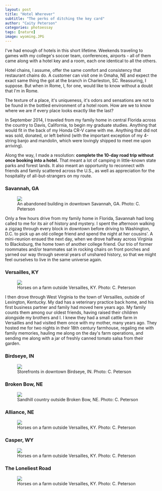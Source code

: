 ```yaml
---
layout: post
title: "Hotel Wherever"
subtitle: "The perks of ditching the key card"
author: "Caity Peterson"
categories: photoessay
tags: [nature]
image: wyoming.JPG
---
```


I've had enough of hotels in this short lifetime. Weekends traveling to games
with my college's soccer team, conferences, airports - all of them came along
with a hotel key and a room, each one identical to all the others.

Hotel chains, I assume, offer the same comfort and consistency that restaurant
chains do. A customer can visit one in Omaha, NE and expect the exact same thing
the got at the branch in Charleston, SC. Reassuring, I suppose. But when in Rome,
I, for one, would like to know without a doubt that I'm in Rome.

The texture of a place, it's uniqueness, it's odors and sensations are not to be
found in the bottled environment of a hotel room. How are we to know where we are
if every place looks exactly like the last?

In September 2014, I traveled from my family home in central Florida across the
country to Davis, California, to begin my graduate studies. Anything that would
fit in the back of my Honda CR-V came with me. Anything that did not was sold,
donated, or left behind (with the important exception of my 4-string banjo and
mandolin, which were lovingly shipped to meet me upon arriving).

Along the way, I made a resolution: **complete the 10-day road trip without once
booking into a hotel.** That meant a lot of camping in little-known state parks and
forest lands. It also meant an opportunity to reconnect with friends and family
scattered across the U.S., as well as appreciation for the hospitality of all-but-strangers
on my route.

### Savannah, GA
<figure>
  <img src="{{site.url}}/assets/img/windows.jpg"/>
  <figcaption>An abandoned building in downtown Savannah, GA. Photo: C. Peterson</figcaption>
</figure>
Only a few hours drive from my family home in Florida, Savannah had long called
to me for its air of history and mystery. I spent the afternoon walking a zigzag through every block in downtown before driving to Washington, D.C. to pick up an old college friend and spend the
night at her cousins'. A mini-reunion ensued the next day, when we drove halfway across Virginia to Blacksburg, the home town of another college friend. Our trio of former roommates and/or teammates sat in rocking chairs on front porches and yarned our way through several years of unshared history, so that we might feel ourselves to live in the same universe again.

### Versailles, KY
<figure>
  <img src="{{site.url}}/assets/img/horses.jpg"/>
  <figcaption>Horses on a farm outside Versailles, KY. Photo: C. Peterson</figcaption>
</figure>
I then drove through West Virginia to the town of Versailles, outside of Lexington, Kentucky. My dad has a veterinary practice back home, and his first business partner and family had moved here
years ago. My family counts them among our oldest friends, having raised their children
alongside my brothers and I. I knew they had a small cattle farm in Versailles and had visited
them once with my mother, many years ago. They hosted me for two nights in their
18th century farmhouse, regaling me with family memories, hauling me along on the
day's farm operations, and sending me along with a jar of freshly canned tomato
salsa from their garden.

### Birdseye, IN
<figure>
  <img src="{{site.url}}/assets/img/horses.jpg"/>
  <figcaption>Storefronts in downtown Birdseye, IN. Photo: C. Peterson</figcaption>
</figure>

### Broken Bow, NE
<figure>
  <img src="{{site.url}}/assets/img/sandhill.jpg"/>
  <figcaption>Sandhill country outside Broken Bow, NE. Photo: C. Peterson</figcaption>
</figure>

### Alliance, NE
<figure>
  <img src="{{site.url}}/assets/img/horses.jpg"/>
  <figcaption>Horses on a farm outside Versailles, KY. Photo: C. Peterson</figcaption>
</figure>

### Casper, WY
<figure>
  <img src="{{site.url}}/assets/img/ranch.jpg"/>
  <figcaption>Horses on a farm outside Versailles, KY. Photo: C. Peterson</figcaption>
</figure>

### The Loneliest Road
<figure>
  <img src="{{site.url}}/assets/img/shoetree.jpg"/>
  <figcaption>Horses on a farm outside Versailles, KY. Photo: C. Peterson</figcaption>
</figure>
